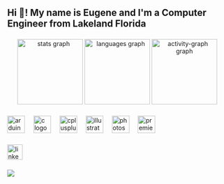 <h2 align="left">Hi 👋! My name is Eugene and I'm a Computer Engineer from Lakeland Florida</h2>

###

<div align="center">
  <img src="https://github-readme-stats.vercel.app/api?username=DriftLoki&hide_title=false&hide_rank=false&show_icons=true&include_all_commits=true&count_private=true&disable_animations=false&theme=synthwave&locale=en&hide_border=true&custom_title=Github%20Stats" height="150" alt="stats graph"  />
  <img src="https://github-readme-stats.vercel.app/api/top-langs?username=DriftLoki&locale=en&hide_title=false&layout=compact&card_width=320&langs_count=5&theme=synthwave&hide_border=true" height="150" alt="languages graph"  />
  <img src="https://github-readme-activity-graph.vercel.app/graph?username=DriftLoki&custom_title=Contributions&theme=synthwave-84&hide_border=true&hide_title=false" height="150" alt="activity-graph graph"  />
</div>

###

<div align="left">
  <img src="https://cdn.jsdelivr.net/gh/devicons/devicon/icons/arduino/arduino-original.svg" height="40" alt="arduino logo"  />
  <img width="12" />
  <img src="https://cdn.jsdelivr.net/gh/devicons/devicon/icons/c/c-original.svg" height="40" alt="c logo"  />
  <img width="12" />
  <img src="https://cdn.jsdelivr.net/gh/devicons/devicon/icons/cplusplus/cplusplus-original.svg" height="40" alt="cplusplus logo"  />
  <img width="12" />
  <img src="https://cdn.jsdelivr.net/gh/devicons/devicon/icons/illustrator/illustrator-plain.svg" height="40" alt="illustrator logo"  />
  <img width="12" />
  <img src="https://cdn.jsdelivr.net/gh/devicons/devicon/icons/photoshop/photoshop-plain.svg" height="40" alt="photoshop logo"  />
  <img width="12" />
  <img src="https://cdn.jsdelivr.net/gh/devicons/devicon/icons/premierepro/premierepro-plain.svg" height="40" alt="premierepro logo"  />
</div>

###

<div align="left">
  <a href="https://www.linkedin.com/in/eugenio-sotelo/" target="_blank">
    <img src="https://img.shields.io/static/v1?message=LinkedIn&logo=linkedin&label=&color=0077B5&logoColor=white&labelColor=&style=for-the-badge" height="35" alt="linkedin logo"  />
  </a>
</div>

###

<div align="left">
  <img src="https://visitor-badge.laobi.icu/badge?page_id=DriftLoki.DriftLoki&"  />
</div>

###
